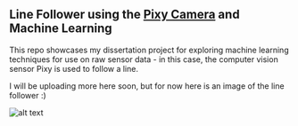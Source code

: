 ## Line Follower using the [Pixy Camera](https://pixycam.com/pixy-cmucam5/) and Machine Learning

This repo showcases my dissertation project for exploring machine learning techniques
for use on raw sensor data - in this case, the computer vision sensor Pixy is used to 
follow a line.

I will be uploading more here soon, but for now here is an image of the line follower :)

![alt text](https://raw.githubusercontent.com/samnockels/ML-Line-Follower/master/follower.jpeg)

